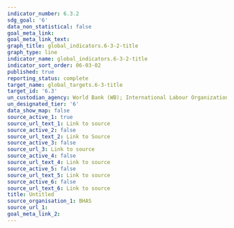 ```yaml
---
indicator_number: 6.3.2
sdg_goal: '6'
data_non_statistical: false
goal_meta_link: 
goal_meta_link_text: 
graph_title: global_indicators.6-3-2-title
graph_type: line
indicator_name: global_indicators.6-3-2-title
indicator_sort_order: 06-03-02
published: true
reporting_status: complete
target_name: global_targets.6-3-title
target_id: '6.3'
un_custodian_agency: World Bank (WB); International Labour Organization (ILO)
un_designated_tier: '6'
data_show_map: false
source_active_1: true
source_url_text_1: Link to source
source_active_2: false
source_url_text_2: Link to Source
source_active_3: false
source_url_3: Link to source
source_active_4: false
source_url_text_4: Link to source
source_active_5: false
source_url_text_5: Link to source
source_active_6: false
source_url_text_6: Link to source
title: Untitled
source_organisation_1: BHAS 
source_url_1:
goal_meta_link_2:
---
```

